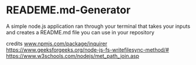 # READEME.md-Generator
A simple node.js application ran through your terminal that takes your inputs and creates a README.md file you can use in your repository


credits
www.npmjs.com/package/inquirer
https://www.geeksforgeeks.org/node-js-fs-writefilesync-method/#
https://www.w3schools.com/nodejs/met_path_join.asp